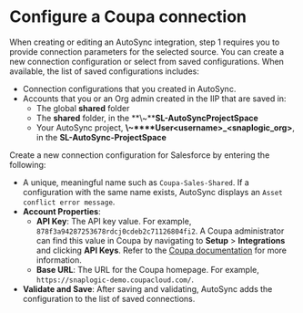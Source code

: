 # Configure a Coupa connection

When creating or editing an AutoSync integration, step 1 requires you to provide connection parameters for the selected source. You can create a new connection configuration or select from saved configurations. When available, the list of saved configurations includes:

-   Connection configurations that you created in AutoSync.
-   Accounts that you or an Org admin created in the IIP that are saved in:
    -   The global **shared** folder
    -   The **shared** folder, in the **\\~****SL-AutoSyncProjectSpace**
    -   Your AutoSync project, **\\~****User<username\>\_<snaplogic\_org\>**, in the **SL-AutoSync-ProjectSpace**

Create a new connection configuration for Salesforce by entering the following:

-   A unique, meaningful name such as `Coupa-Sales-Shared`. If a configuration with the same name exists, AutoSync displays an `Asset conflict error message`.
-   **Account Properties**:
    -   **API Key**: The API key value. For example, `878f3a94287253678rdcj0cdeb2c71126804fi2`. A Coupa administrator can find this value in Coupa by navigating to **Setup** \> **Integrations** and clicking **API Keys**. Refer to the [Coupa documentation](https://success.coupa.com/Integrate/Technical_Documentation/API/Get_Started/API_Key_Security) for more information.
    -   **Base URL**: The URL for the Coupa homepage. For example, `https://snaplogic-demo.coupacloud.com/`.
-   **Validate and Save**: After saving and validating, AutoSync adds the configuration to the list of saved connections.


